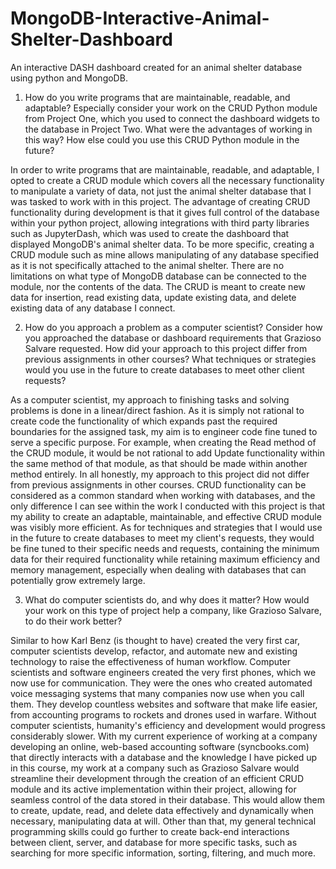 # MongoDB-Interactive-Animal-Shelter-Dashboard
An interactive DASH dashboard created for an animal shelter database using python and MongoDB.


1. How do you write programs that are maintainable, readable, and adaptable? Especially consider your work on the CRUD Python module from Project One, which you used to connect the dashboard widgets to the database in Project Two. What were the advantages of working in this way? How else could you use this CRUD Python module in the future? 

In order to write programs that are maintainable, readable, and adaptable, I opted to create a CRUD module which covers all the necessary functionality to manipulate a variety of data, not just the animal shelter database that I was tasked to work with in this project. The advantage of creating CRUD functionality during development is that it gives full control of the database within your python project, allowing integrations with third party libraries such as JupyterDash, which was used to create the dashboard that displayed MongoDB's animal shelter data. To be more specific, creating a CRUD module such as mine allows manipulating of any database specified as it is not specifically attached to the animal shelter. There are no limitations on what type of MongoDB database can be connected to the module, nor the contents of the data. The CRUD is meant to create new data for insertion, read existing data, update existing data, and delete existing data of any database I connect.

2. How do you approach a problem as a computer scientist? Consider how you approached the database or dashboard requirements that Grazioso Salvare requested. How did your approach to this project differ from previous assignments in other courses? What techniques or strategies would you use in the future to create databases to meet other client requests?

As a computer scientist, my approach to finishing tasks and solving problems is done in a linear/direct fashion. As it is simply not rational to create code the functionality of which expands past the required boundaries for the assigned task, my aim is to engineer code fine tuned to serve a specific purpose. For example, when creating the Read method of the CRUD module, it would be not rational to add Update functionality within the same method of that module, as that should be made within another method entirely. In all honestly, my approach to this project did not differ from previous assignments in other courses. CRUD functionality can be considered as a common standard when working with databases, and the only difference I can see within the work I conducted with this project is that my ability to create an adaptable, maintainable, and effective CRUD module was visibly more efficient. As for techniques and strategies that I would use in the future to create databases to meet my client's requests, they would be fine tuned to their specific needs and requests, containing the minimum data for their required functionality while retaining maximum efficiency and memory management, especially when dealing with databases that can potentially grow extremely large.

3. What do computer scientists do, and why does it matter? How would your work on this type of project help a company, like Grazioso Salvare, to do their work better?

Similar to how Karl Benz (is thought to have) created the very first car, computer scientists develop, refactor, and automate new and existing technology to raise the effectiveness of human workflow. Computer scientists and software engineers created the very first phones, which we now use for communication. They were the ones who created automated voice messaging systems that many companies now use when you call them. They develop countless websites and software that make life easier, from accounting programs to rockets and drones used in warfare. Without computer scientists, humanity's efficiency and development would progress considerably slower. With my current experience of working at a company developing an online, web-based accounting software (syncbooks.com) that directly interacts with a database and the knowledge I have picked up in this course, my work at a company such as Grazioso Salvare would streamline their development through the creation of an efficient CRUD module and its active implementation within their project, allowing for seamless control of the data stored in their database. This would allow them to create, update, read, and delete data effectively and dynamically when necessary, manipulating data at will. Other than that, my general technical programming skills could go further to create back-end interactions between client, server, and database for more specific tasks, such as searching for more specific information, sorting, filtering, and much more.
